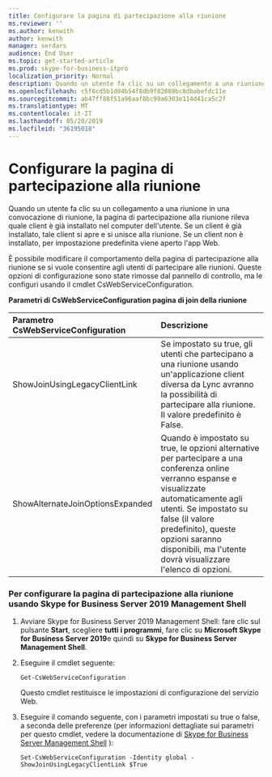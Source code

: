 ```yaml
---
title: Configurare la pagina di partecipazione alla riunione
ms.reviewer: ''
ms.author: kenwith
author: kenwith
manager: serdars
audience: End User
ms.topic: get-started-article
ms.prod: skype-for-business-itpro
localization_priority: Normal
description: Quando un utente fa clic su un collegamento a una riunione in una convocazione di riunione, la pagina di partecipazione alla riunione rileva quale client è già installato nel computer dell'utente. Se un client è già installato, tale client si apre e si unisce alla riunione. Se un client non è installato, per impostazione predefinita viene aperto l'app Web.
ms.openlocfilehash: c5f6cd5b1d04b54f8db9f82080bc8dbabefdc11e
ms.sourcegitcommit: ab47ff88f51a96aaf8bc99a6303e114d41ca5c2f
ms.translationtype: MT
ms.contentlocale: it-IT
ms.lasthandoff: 05/20/2019
ms.locfileid: "36195018"
---
```

# <a name="configure-the-meeting-join-page"></a>Configurare la pagina di partecipazione alla riunione

Quando un utente fa clic su un collegamento a una riunione in una convocazione di riunione, la pagina di partecipazione alla riunione rileva quale client è già installato nel computer dell'utente. Se un client è già installato, tale client si apre e si unisce alla riunione. Se un client non è installato, per impostazione predefinita viene aperto l'app Web.
  
È possibile modificare il comportamento della pagina di partecipazione alla riunione se si vuole consentire agli utenti di partecipare alle riunioni. Queste opzioni di configurazione sono state rimosse dal pannello di controllo, ma le configuri usando il cmdlet CsWebServiceConfiguration.
  
**Parametri di CsWebServiceConfiguration pagina di join della riunione**

|**Parametro CsWebServiceConfiguration**|**Descrizione**|
|:-----|:-----|
|ShowJoinUsingLegacyClientLink  <br/> |Se impostato su true, gli utenti che partecipano a una riunione usando un'applicazione client diversa da Lync avranno la possibilità di partecipare alla riunione. Il valore predefinito è False.  <br/> |
|ShowAlternateJoinOptionsExpanded  <br/> |Quando è impostato su true, le opzioni alternative per partecipare a una conferenza online verranno espanse e visualizzate automaticamente agli utenti. Se impostato su false (il valore predefinito), queste opzioni saranno disponibili, ma l'utente dovrà visualizzare l'elenco di opzioni.  <br/> |
   
### <a name="to-configure-the-meeting-join-page-by-using-skype-for-business-server-2019-management-shell"></a>Per configurare la pagina di partecipazione alla riunione usando Skype for Business Server 2019 Management Shell

1. Avviare Skype for Business Server 2019 Management Shell: fare clic sul pulsante **Start**, scegliere **tutti i programmi**, fare clic su **Microsoft Skype for Business Server 2019**e quindi su **Skype for Business Server Management Shell**.
    
2. Eseguire il cmdlet seguente: 
    
   ```
   Get-CsWebServiceConfiguration
   ```

    Questo cmdlet restituisce le impostazioni di configurazione del servizio Web.
    
3. Eseguire il comando seguente, con i parametri impostati su true o false, a seconda delle preferenze (per informazioni dettagliate sui parametri per questo cmdlet, vedere la documentazione di [Skype for Business Server Management Shell](../../SfbServer/manage/management-shell.md) ):
    
   ```
   Set-CsWebServiceConfiguration -Identity global -ShowJoinUsingLegacyClientLink $True
   ```


